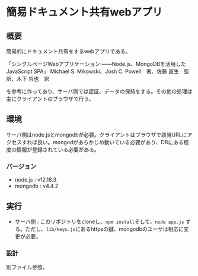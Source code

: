 # 簡易ドキュメント共有webアプリ
## 概要

簡易的にドキュメント共有をするwebアプリである。


「シングルページWebアプリケーション
――Node.js、MongoDBを活用したJavaScript SPA」
Michael S. Mikowski、Josh C. Powell　著、佐藤 直生　監訳、木下 哲也　訳

を参考に作ってあり、サーバ側では認証、データの保持をする。その他の処理は主にクライアントのブラウザで行う。

## 環境
サーバ側はnode.jsとmongodbが必要。クライアントはブラウザで該当URLにアクセスすれば良い。mongodがあらかじめ動いている必要があり、DBにある程度の情報が登録されている必要がある。

### バージョン
- node.js : v12.18.3
- mongodb : v4.4.2

## 実行
- サーバ側 : このリポジトリをcloneし、`npm install`そして、`node app.js`
する。ただし、`lib/keys.js`にあるhttpsの鍵、mongodbのユーザは相応に変更が必要。

### 設計
別ファイル参照。
